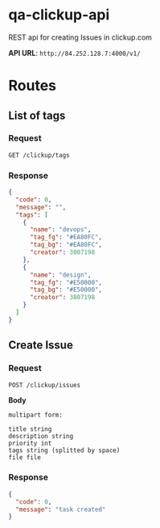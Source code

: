 # qa-clickup-api
REST api for creating Issues in clickup.com

**API URL**: ```http://84.252.128.7:4000/v1/```

# Routes

## List of tags

### Request

```GET /clickup/tags```

### Response

```json
{
  "code": 0,
  "message": "",
  "tags": [
    {
      "name": "devops",
      "tag_fg": "#EA80FC",
      "tag_bg": "#EA80FC",
      "creator": 3807198
    },
    {
      "name": "design",
      "tag_fg": "#E50000",
      "tag_bg": "#E50000",
      "creator": 3807198
    }
  ]
}
```

## Create Issue

### Request

```POST /clickup/issues```

**Body**

```
multipart form:

title string
description string
priority int
tags string (splitted by space)
file file

```

### Response

```json
{
  "code": 0,
  "message": "task created"
}
```
